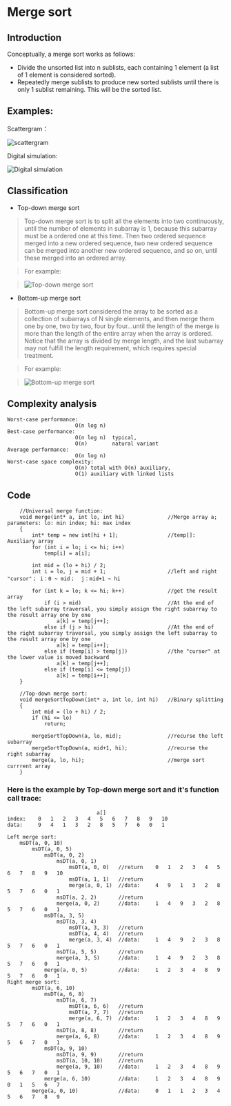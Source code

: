 # Merge sort
## Introduction
Conceptually, a merge sort works as follows:

* Divide the unsorted list into n sublists, each containing 1 element (a list of 1 element is considered sorted).
* Repeatedly merge sublists to produce new sorted sublists until there is only 1 sublist remaining. This will be the sorted list.

## Examples:

Scattergram：

![scattergram](https://github.com/ToyoBai/Algorithm/blob/master/Sorting%20Algorithm/Sorting%20Algorithm%20Image/MergeSort1.gif "MergeSort")

Digital simulation: 

![Digital simulation](https://github.com/ToyoBai/Algorithm/blob/master/Sorting%20Algorithm/Sorting%20Algorithm%20Image/MergeSort2.gif "MergeSort")

## Classification
* Top-down merge sort

> Top-down merge sort is to split all the elements into two continuously, until the number of elements in subarray is 1, because this subarray must be a ordered one at this time. Then two ordered sequence merged into a new ordered sequence, two new ordered sequence can be merged into another new ordered sequence, and so on, until these merged into an ordered array.

> For example:

> ![Top-down merge sort](https://github.com/ToyoBai/Algorithm/blob/master/Sorting%20Algorithm/Sorting%20Algorithm%20Image/TopDown.png "Top-down merge sort")

* Bottom-up merge sort

> Bottom-up merge sort considered the array to be sorted as a collection of subarrays of N single elements, and then merge them one by one, two by two, four by four...until the length of the merge is more than the length of the entire array when the array is ordered. Notice that the array is divided by merge length, and the last subarray may not fulfill the length requirement, which requires special treatment.

> For example:

> ![Bottom-up merge sort](https://github.com/ToyoBai/Algorithm/blob/master/Sorting%20Algorithm/Sorting%20Algorithm%20Image/BottomUp.png?raw=true "Bottom-up merge sort")

## Complexity analysis
    Worst-case performance:
                          O(n log n)
    Best-case performance:	
                          O(n log n)  typical,
                          O(n)        natural variant
    Average performance:
                          O(n log n)
    Worst-case space complexity:
                          О(n) total with O(n) auxiliary, 
                          O(1) auxiliary with linked lists
                      
## Code
        //Universal merge function:
        void merge(int* a, int lo, int hi)              //Merge array a;    parameters: lo: min index; hi: max index
        {
            int* temp = new int[hi + 1];                //temp[]: Auxiliary array
            for (int i = lo; i <= hi; i++)
                temp[i] = a[i];
                
            int mid = (lo + hi) / 2;
            int i = lo, j = mid + 1;                    //left and right "cursor"； i：0 ~ mid；  j：mid+1 ~ hi
            
            for (int k = lo; k <= hi; k++)              //get the result array
                if (i > mid)                            //At the end of the left subarray traversal, you simply assign the right subarray to the result array one by one
                    a[k] = temp[j++];
                else if (j > hi)                        //At the end of the right subarray traversal, you simply assign the left subarray to the result array one by one
                    a[k] = temp[i++];
                else if (temp[i] > temp[j])             //the "cursor" at the lower value is moved backward
                    a[k] = temp[j++];
                else if (temp[i] <= temp[j])
                    a[k] = temp[i++];
        }
        
        //Top-down merge sort:
        void mergeSortTopDown(int* a, int lo, int hi)   //Binary splitting
        {
            int mid = (lo + hi) / 2;
            if (hi <= lo)
                return;
                
            mergeSortTopDown(a, lo, mid);               //recurse the left subarray
            mergeSortTopDown(a, mid+1, hi);             //recurse the right subarray
            merge(a, lo, hi);                           //merge sort currrent array
        }
        
### Here is the example by Top-down merge sort and it's function call trace:
                                 a[]
    index:    0   1   2   3   4   5   6   7   8   9   10
    data:     9   4   1   3   2   8   5   7   6   0   1    

    Left merge sort:
        msDT(a, 0, 10)
            msDT(a, 0, 5)
                msDT(a, 0, 2)
                    msDT(a, 0, 1)
                        msDT(a, 0, 0)   //return    0   1   2   3   4   5   6   7   8   9   10
                        msDT(a, 1, 1)   //return
                        merge(a, 0, 1)  //data:     4   9   1   3   2   8   5   7   6   0   1
                    msDT(a, 2, 2)       //return
                    merge(a, 0, 2)      //data:     1   4   9   3   2   8   5   7   6   0   1
                msDT(a, 3, 5)
                    msDT(a, 3, 4)
                        msDT(a, 3, 3)   //return
                        msDT(a, 4, 4)   //return
                        merge(a, 3, 4)  //data:     1   4   9   2   3   8   5   7   6   0   1
                    msDT(a, 5, 5)       //return
                    merge(a, 3, 5)      //data:     1   4   9   2   3   8   5   7   6   0   1
                merge(a, 0, 5)          //data:     1   2   3   4   8   9   5   7   6   0   1
    Right merge sort:
            msDT(a, 6, 10) 
                msDT(a, 6, 8)
                    msDT(a, 6, 7)
                        msDT(a, 6, 6)   //return
                        msDT(a, 7, 7)   //return
                        merge(a, 6, 7)  //data:     1   2   3   4   8   9   5   7   6   0   1
                    msDT(a, 8, 8)       //return
                    merge(a, 6, 8)      //data:     1   2   3   4   8   9   5   6   7   0   1
                msDT(a, 9, 10)
                    msDT(a, 9, 9)       //return
                    msDT(a, 10, 10)     //return
                    merge(a, 9, 10)     //data:     1   2   3   4   8   9   5   6   7   0   1
                merge(a, 6, 10)         //data:     1   2   3   4   8   9   0   1   5   6   7
            merge(a, 0, 10)             //data:     0   1   1   2   3   4   5   6   7   8   9   
